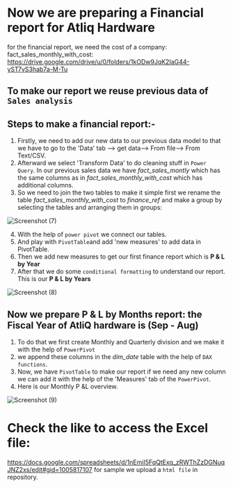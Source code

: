 # Now we are preparing a Financial report for Atliq Hardware 
for the financial report, we need the cost of a company:
fact_sales_monthly_with_cost: https://drive.google.com/drive/u/0/folders/1kODw9JqK2IaG44-yST7vS3hab7a-M-Tu

## To make our report we reuse previous data of ```Sales analysis```

## Steps to make a financial report:-
1. Firstly, we need to add our new data to our previous data model to that we have to go to the 'Data' tab --> get data--> From file--> From Text/CSV.
2. Afterward we select 'Transform Data' to do cleaning stuff in `Power Query`. In our previous sales data we have *fact_sales_montly* which has the same columns as in *fact_sales_monthly_with_cost* which has additional columns.
3. So we need to join the two tables to make it simple first we rename the table *fact_sales_monthly_with_cost* to *finance_ref* and make a  group by selecting the tables and arranging them in groups:

![Screenshot (7)](https://github.com/hamant-jagwan/Excel_analysis/assets/117731315/6a017354-8b6e-4e2f-b009-0dbc4bf3e562)

4. With the help of `power pivot` we connect our tables.
5. And play with `PivotTable`and add 'new measures' to add data in PivotTable.
6. Then we add new measures to get our first finance report which is **P & L by Year**
7. After that we do some `conditional formatting` to understand our report. This is our  **P & L by Years**

![Screenshot (8)](https://github.com/hamant-jagwan/Excel_analysis/assets/117731315/9154b446-0bc5-488b-9b49-e266eff4d49f)

## Now we prepare P & L by Months report: the Fiscal Year of AtliQ hardware is (Sep - Aug)

1. To do that we first create Monthly and Quarterly division and we make it with the help of `PowerPivot`
2. we append these columns in the *dim_date* table with the help of `DAX functions`.
3. Now, we have `PivotTable` to make our report if we need any new column we can add it with the help of the 'Measures' tab of the  `PowerPivot`. 
4. Here is our Monthly P &L overview.

![Screenshot (9)](https://github.com/hamant-jagwan/Excel_analysis/assets/117731315/14671173-2da7-4a15-ad36-13c19f40b272)

# Check the like to access the Excel file:
https://docs.google.com/spreadsheets/d/1nEmiI5FqQtExq_zRWThZzDGNuqJNZ2xs/edit#gid=1005817107
for sample we upload a `html file` in repository.



